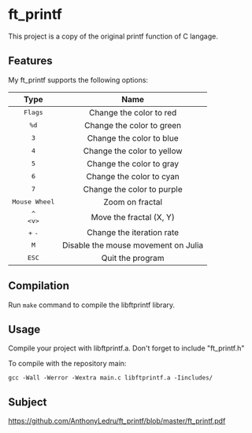 # ft_printf
This project is a copy of the original printf function of C langage.

## Features

My ft_printf supports the following options:

Type|Name|
:-:|:-:
<kbd>Flags</kbd>|Change the color to red
<kbd>%d</kbd>|Change the color to green
<kbd>3</kbd>|Change the color to blue
<kbd>4</kbd>|Change the color to yellow
<kbd>5</kbd>|Change the color to gray
<kbd>6</kbd>|Change the color to cyan
<kbd>7</kbd>|Change the color to purple
<kbd>Mouse Wheel</kbd>|Zoom on fractal
<kbd>^</kbd><br><kbd><</kbd><kbd>v</kbd><kbd>></kbd>|Move the fractal (X, Y)
<kbd>+</kbd> <kbd>-</kbd>|Change the iteration rate
<kbd>M</kbd>|Disable the mouse movement on Julia
<kbd>ESC</kbd>|Quit the program

## Compilation

Run `make` command to compile the libftprintf library.

## Usage

Compile your project with libftprintf.a.
Don't forget to include "ft_printf.h"

To compile with the repository main:
```
gcc -Wall -Werror -Wextra main.c libftprintf.a -Iincludes/
```

## Subject 
 
https://github.com/AnthonyLedru/ft_printf/blob/master/ft_printf.pdf
